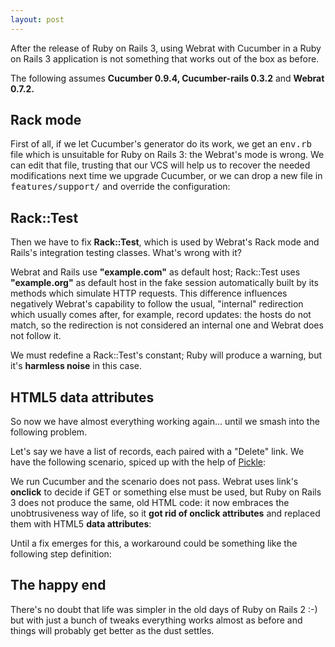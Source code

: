 ```yaml
---
layout: post
---
```

After the release of Ruby on Rails 3, using Webrat with Cucumber in a Ruby on
Rails 3 application is not something that works out of the box as before.

The following assumes **Cucumber 0.9.4, Cucumber-rails 0.3.2** and **Webrat
0.7.2.**

## Rack mode

First of all, if we let Cucumber's generator do its work, we get an
<tt>env.rb</tt> file which is unsuitable for Ruby on Rails 3: the Webrat's
mode is wrong. We can edit that file, trusting that our VCS will help us to
recover the needed modifications next time we upgrade Cucumber, or we can drop
a new file in <tt>features/support/</tt> and override the configuration:

<script src="https://gist.github.com/729996.js?file=webrat.rb">false;</script>

## Rack::Test

Then we have to fix **Rack::Test**, which is used by Webrat's Rack mode and
Rails's integration testing classes. What's wrong with it?

Webrat and Rails use **"example.com"** as default host; Rack::Test uses
**"example.org"** as default host in the fake session automatically built by
its methods which simulate HTTP requests. This difference influences
negatively Webrat's capability to follow the usual, "internal" redirection
which usually comes after, for example, record updates: the hosts do not
match, so the redirection is not considered an internal one and Webrat does
not follow it.

We must redefine a Rack::Test's constant; Ruby will produce a warning, but
it's **harmless noise** in this case.

<script src="https://gist.github.com/729996.js?file=rack-test-default-host.rb">false;</script>

## HTML5 data attributes

So now we have almost everything working again... until we smash into the
following problem.

Let's say we have a list of records, each paired with a "Delete" link. We have
the following scenario, spiced up with the help of [Pickle](https://github.com/ianwhite/pickle):

<script src="https://gist.github.com/729996.js?file=gistfile3.feature">false;</script>

We run Cucumber and the scenario does not pass. Webrat uses link's **onclick**
to decide if GET or something else must be used, but Ruby on Rails 3 does not
produce the same, old HTML code: it now embraces the unobtrusiveness way of
life, so it **got rid of onclick attributes** and replaced them with HTML5
**data attributes**:

<script src="https://gist.github.com/729996.js?file=gistfile4.html">false;</script>

Until a fix emerges for this, a workaround could be something like the
following step definition:

<script src="https://gist.github.com/729996.js?file=user_steps.rb">false;</script>

## The happy end

There's no doubt that life was simpler in the old days of Ruby on Rails 2 :-) but with just a bunch of tweaks everything works almost as before and things will probably get better as the dust settles.
